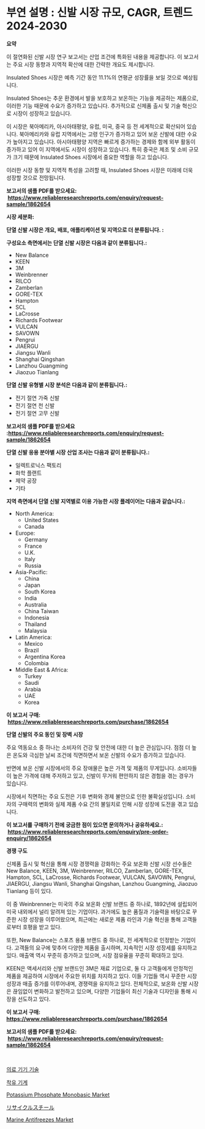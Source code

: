 <p><h1>부연 설명  : 신발 시장 규모, CAGR, 트렌드 2024-2030</h1></p><p><strong>요약</strong></p>
<p><p>이 절연화된 신발 시장 연구 보고서는 산업 조건에 특화된 내용을 제공합니다. 이 보고서는 주요 시장 동향과 지역적 확산에 대한 간략한 개요도 제시합니다.</p><p>Insulated Shoes 시장은 예측 기간 동안 11.1%의 연평균 성장률을 보일 것으로 예상됩니다.</p><p>Insulated Shoes는 추운 환경에서 발을 보호하고 보온하는 기능을 제공하는 제품으로, 이러한 기능 때문에 수요가 증가하고 있습니다. 추가적으로 신제품 출시 및 기술 혁신으로 시장이 성장하고 있습니다.</p><p>이 시장은 북아메리카, 아시아태평양, 유럽, 미국, 중국 등 전 세계적으로 확산되어 있습니다. 북아메리카와 유럽 지역에서는 고령 인구가 증가하고 있어 보온 신발에 대한 수요가 높아지고 있습니다. 아시아태평양 지역은 빠르게 증가하는 경제와 함께 외부 활동이 증가하고 있어 이 지역에서도 시장이 성장하고 있습니다. 특히 중국은 제조 및 소비 규모가 크기 때문에 Insulated Shoes 시장에서 중요한 역할을 하고 있습니다.</p><p>이러한 시장 동향 및 지역적 특성을 고려할 때, Insulated Shoes 시장은 미래에 더욱 성장할 것으로 전망됩니다.</p></p>
<p><strong>보고서의 샘플 PDF를 받으세요: &nbsp;<a href="https://www.reliableresearchreports.com/enquiry/request-sample/1862654">https://www.reliableresearchreports.com/enquiry/request-sample/1862654</a></strong></p>
<p><strong>시장 세분화:</strong></p>
<p><strong> 단열 신발 시장은 개요, 배포, 애플리케이션 및 지역으로 더 분류됩니다. :</strong></p>
<p><strong>구성요소 측면에서는 단열 신발 시장은 다음과 같이 분류됩니다.:</strong></p>
<p><ul><li>New Balance</li><li>KEEN</li><li>3M</li><li>Weinbrenner</li><li>RILCO</li><li>Zamberlan</li><li>GORE-TEX</li><li>Hampton</li><li>SCL</li><li>LaCrosse</li><li>Richards Footwear</li><li>VULCAN</li><li>SAVOWN</li><li>Pengrui</li><li>JIAERGU</li><li>Jiangsu Wanli</li><li>Shanghai Qingshan</li><li>Lanzhou Guangming</li><li>Jiaozuo Tianlang</li></ul></p>
<p><strong> 단열 신발 유형별 시장 분석은 다음과 같이 분류됩니다.:</strong></p>
<p><ul><li>전기 절연 가죽 신발</li><li>전기 절연 천 신발</li><li>전기 절연 고무 신발</li></ul></p>
<p><strong>보고서의 샘플 PDF를 받으세요 :<a href="https://www.reliableresearchreports.com/enquiry/request-sample/1862654">https://www.reliableresearchreports.com/enquiry/request-sample/1862654</a></strong></p>
<p><strong> 단열 신발 응용 분야별 시장 산업 조사는 다음과 같이 분류됩니다.:</strong></p>
<p><ul><li>일렉트로닉스 팩토리</li><li>화학 플랜트</li><li>제약 공장</li><li>기타</li></ul></p>
<p><strong>지역 측면에서 단열 신발 지역별로 이용 가능한 시장 플레이어는 다음과 같습니다.:</strong></p>
<p><ul>
    <li>
        North America:
        <ul>
            <li>United States</li>
            <li>Canada</li>
        </ul>
    </li>
    <li>
        Europe:
        <ul>
            <li>Germany</li>
            <li>France</li>
            <li>U.K.</li>
            <li>Italy</li>
            <li>Russia</li>
        </ul>
    </li>
    <li>
        Asia-Pacific:
        <ul>
            <li>China</li>
            <li>Japan</li>
            <li>South Korea</li>
            <li>India</li>
            <li>Australia</li>
            <li>China Taiwan</li>
            <li>Indonesia</li>
            <li>Thailand</li>
            <li>Malaysia</li>
        </ul>
    </li>
    <li>
        Latin America:
        <ul>
            <li>Mexico</li>
            <li>Brazil</li>
            <li>Argentina Korea</li>
            <li>Colombia</li>
        </ul>
    </li>
    <li>
        Middle East & Africa:
        <ul>
            <li>Turkey</li>
            <li>Saudi</li>
            <li>Arabia</li>
            <li>UAE</li>
            <li>Korea</li>
        </ul>
    </li>
    </ul></p>
<p><strong>이 보고서 구매: &nbsp;<a href="https://www.reliableresearchreports.com/purchase/1862654">https://www.reliableresearchreports.com/purchase/1862654</a></strong></p>
<p><strong>단열 신발의 주요 동인 및 장벽 시장</strong></p>
<p><p>주요 역동요소 중 하나는 소비자의 건강 및 안전에 대한 더 높은 관심입니다. 점점 더 높은 온도와 극심한 날씨 조건에 직면하면서 보온 신발의 수요가 증가하고 있습니다.</p><p>반면에 보온 신발 시장에서의 주요 장애물은 높은 가격 및 제품의 무게입니다. 소비자들이 높은 가격에 대해 주저하고 있고, 신발이 무거워 편안하지 않은 경험을 겪는 경우가 있습니다.</p><p>시장에서 직면하는 주요 도전은 기후 변화와 경제 불안으로 인한 불확실성입니다. 소비자의 구매력의 변화와 실제 제품 수요 간의 불일치로 인해 시장 성장에 도전을 겪고 있습니다.</p></p>
<p><strong>이 보고서를 구매하기 전에 궁금한 점이 있으면 문의하거나 공유하세요.: &nbsp;<a href="https://www.reliableresearchreports.com/enquiry/pre-order-enquiry/1862654">https://www.reliableresearchreports.com/enquiry/pre-order-enquiry/1862654</a></strong></p>
<p><strong>경쟁 구도</strong></p>
<p><p>신제품 출시 및 혁신을 통해 시장 경쟁력을 강화하는 주요 보온화 신발 시장 선수들은 New Balance, KEEN, 3M, Weinbrenner, RILCO, Zamberlan, GORE-TEX, Hampton, SCL, LaCrosse, Richards Footwear, VULCAN, SAVOWN, Pengrui, JIAERGU, Jiangsu Wanli, Shanghai Qingshan, Lanzhou Guangming, Jiaozuo Tianlang 등이 있다.</p><p>이 중 Weinbrenner는 미국의 주요 보온화 신발 브랜드 중 하나로, 1892년에 설립되어 미국 내외에서 널리 알려져 있는 기업이다. 과거에도 높은 품질과 기술력을 바탕으로 꾸준한 시장 성장을 이루어왔으며, 최근에는 새로운 제품 라인과 기술 혁신을 통해 고객들로부터 호평을 받고 있다.</p><p>또한, New Balance는 스포츠 용품 브랜드 중 하나로, 전 세계적으로 인정받는 기업이다. 고객들의 요구에 맞추어 다양한 제품을 출시하며, 지속적인 시장 성장세를 유지하고 있다. 매출액 역시 꾸준히 증가하고 있으며, 시장 점유율을 꾸준히 확대하고 있다.</p><p>KEEN은 액세서리와 신발 브랜드인 3M은 재료 기업으로, 둘 다 고객들에게 안정적인 제품을 제공하여 시장에서 주요한 위치를 차지하고 있다. 이들 기업들 역시 꾸준한 시장 성장과 매출 증가를 이루어내며, 경쟁력을 유지하고 있다. 전체적으로, 보온화 신발 시장은 끊임없이 변화하고 발전하고 있으며, 다양한 기업들이 최신 기술과 디자인을 통해 시장을 선도하고 있다.</p></p>
<p><strong>이 보고서 구매: &nbsp; <a href="https://www.reliableresearchreports.com/purchase/1862654">https://www.reliableresearchreports.com/purchase/1862654</a></strong></p>
<p><strong>보고서의 샘플 PDF를 받으세요: &nbsp;<a href="https://www.reliableresearchreports.com/enquiry/request-sample/1862654">https://www.reliableresearchreports.com/enquiry/request-sample/1862654</a></strong><strong></strong></p>
<p>&nbsp;</p>
<p><p><a href="https://medium.com/@jackiefauhey9089475/%EC%9D%98%EB%A3%8C-%EA%B8%B0%EA%B8%B0-%EA%B8%B0%EC%88%A0-%EC%8B%9C%EC%9E%A5-%EB%B6%84%EC%84%9D-%EA%B7%B8%EC%9D%98-cagr-%EC%8B%9C%EC%9E%A5-%EC%84%B8%EB%B6%84%ED%99%94-%EB%B0%8F-%EA%B8%80%EB%A1%9C%EB%B2%8C-%EC%82%B0%EC%97%85-%EA%B0%9C%EC%9A%94-ecc671694cd7">의료 기기 기술</a></p><p><a href="https://github.com/oajzkywllm460/Market-Research-Report-List-1/blob/main/4459280191992.md">착유 기계</a></p><p><a href="https://github.com/provorikovar/Market-Research-Report-List-3/blob/main/potassium-phosphate-monobasic-market.md">Potassium Phosphate Monobasic Market</a></p><p><a href="https://medium.com/@emmittkutch2023/%E3%83%AA%E3%82%B5%E3%82%A4%E3%82%AF%E3%83%AB%E9%8B%BC%E5%B8%82%E5%A0%B4%E8%AA%BF%E6%9F%BB%E5%A0%B1%E5%91%8A%E6%9B%B8-%E3%81%9D%E3%81%AE%E6%AD%B4%E5%8F%B2%E3%81%8A%E3%82%88%E3%81%B32024%E5%B9%B4%E3%81%8B%E3%82%892031%E5%B9%B4%E3%81%AE%E4%BA%88%E6%B8%AC-883e263fed02">リサイクルスチール</a></p><p><a href="https://issuu.com/reportprime-2/docs/marine-antifreezes-market-size-2030.pptx">Marine Antifreezes Market</a></p></p>